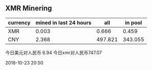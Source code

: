 ## XMR Minering

|currency|mined in last 24 hours|all|in pool|
|---|---|---|---|
|XMR|0.003|0.666|0.459|
|CNY|2.368|497.821|343.055|

今日美元对人民币 6.94	今日xmr对人民币747.07


2018-10-23 20:50